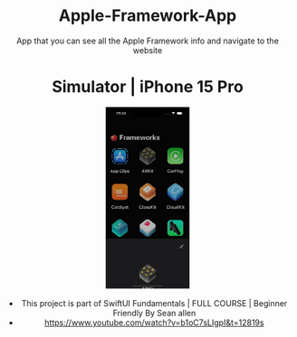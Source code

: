 <div align="center">

# Apple-Framework-App
App that you can see all the Apple Framework info and navigate to the website

# Simulator | iPhone 15 Pro
![](https://github.com/palatipjant/Apple-Framework-App/blob/gridview-version/repo-assets/Simulator%20Recording%20iPhone%2015%20Pro.gif)

- This project is part of SwiftUI Fundamentals | FULL COURSE | Beginner Friendly By Sean allen
- https://www.youtube.com/watch?v=b1oC7sLIgpI&t=12819s
